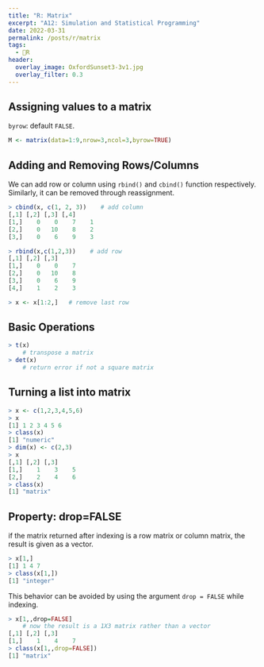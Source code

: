```yaml
---
title: "R: Matrix"
excerpt: "A12: Simulation and Statistical Programming"
date: 2022-03-31
permalink: /posts/r/matrix
tags:
  - 👾R
header:
  overlay_image: OxfordSunset3-3v1.jpg
  overlay_filter: 0.3
---
```


## Assigning values to a matrix
`byrow`: default `FALSE`.
```R
M <- matrix(data=1:9,nrow=3,ncol=3,byrow=TRUE)
```

## Adding and Removing Rows/Columns
We can add row or column using `rbind()` and `cbind()` function respectively. Similarly, it can be removed through reassignment.

```R
> cbind(x, c(1, 2, 3))    # add column
[,1] [,2] [,3] [,4]
[1,]    0    0    7    1
[2,]    0   10    8    2
[3,]    0    6    9    3

> rbind(x,c(1,2,3))    # add row
[,1] [,2] [,3]
[1,]    0    0    7
[2,]    0   10    8
[3,]    0    6    9
[4,]    1    2    3

> x <- x[1:2,]   # remove last row
```
## Basic Operations
```R
> t(x)    
	# transpose a matrix
> det(x)
	# return error if not a square matrix
```
## Turning a list into matrix
```R
> x <- c(1,2,3,4,5,6)
> x
[1] 1 2 3 4 5 6
> class(x)
[1] "numeric"
> dim(x) <- c(2,3)
> x
[,1] [,2] [,3]
[1,]    1    3    5
[2,]    2    4    6
> class(x)
[1] "matrix"
```
## Property: drop=FALSE
if the matrix returned after indexing is a row matrix or column matrix, the result is given as a vector.

```R
> x[1,]
[1] 1 4 7
> class(x[1,])
[1] "integer"
```

This behavior can be avoided by using the argument `drop = FALSE` while indexing.

```R
> x[1,,drop=FALSE]  
	# now the result is a 1X3 matrix rather than a vector
[,1] [,2] [,3]
[1,]    1    4    7
> class(x[1,,drop=FALSE])
[1] "matrix"
```
